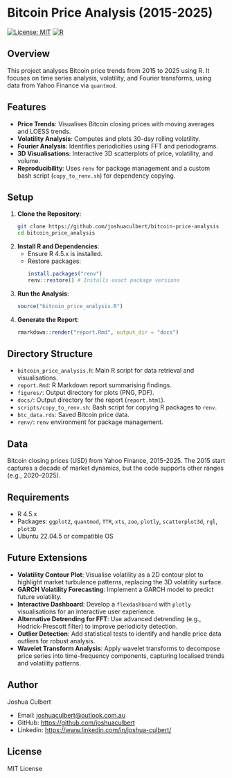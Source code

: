 # Bitcoin Price Analysis (2015-2025)
[![License: MIT](https://img.shields.io/badge/License-MIT-yellow.svg)](https://opensource.org/licenses/MIT)
[![R](https://img.shields.io/badge/R-4.5.x-blue.svg)](https://www.r-project.org/)

## Overview

This project analyses Bitcoin price trends from 2015 to 2025 using R. It focuses on time series analysis, volatility, and Fourier transforms, using data from Yahoo Finance via `quantmod`.

## Features
- **Price Trends**: Visualises Bitcoin closing prices with moving averages and LOESS trends.
- **Volatility Analysis**: Computes and plots 30-day rolling volatility.
- **Fourier Analysis**: Identifies periodicities using FFT and periodograms.
- **3D Visualisations**: Interactive 3D scatterplots of price, volatility, and volume.
- **Reproducibility**: Uses `renv` for package management and a custom bash script (`copy_to_renv.sh`) for dependency copying.
  
## Setup
1. **Clone the Repository**:
   ```bash
   git clone https://github.com/joshuaculbert/bitcoin-price-analysis
   cd bitcoin_price_analysis
   ```
2. **Install R and Dependencies**:
   - Ensure R 4.5.x is installed.
   - Restore packages:
     ```R
     install.packages("renv")
     renv::restore() # Installs exact package versions
     ```
3. **Run the Analysis**:
   ```R
   source("bitcoin_price_analysis.R")
   ```
4. **Generate the Report**:
   ```R
   rmarkdown::render("report.Rmd", output_dir = "docs")
   ```

## Directory Structure
- `bitcoin_price_analysis.R`: Main R script for data retrieval and visualisations.
- `report.Rmd`: R Markdown report summarising findings.
- `figures/`: Output directory for plots (PNG, PDF).
- `docs/`: Output directory for the report (`report.html`).
- `scripts/copy_to_renv.sh`: Bash script for copying R packages to `renv`.
- `btc_data.rds`: Saved Bitcoin price data.
- `renv/`: `renv` environment for package management.

## Data 
Bitcoin closing prices (USD) from Yahoo Finance, 2015-2025. The 2015 start captures a decade of market dynamics, but the code supports other ranges (e.g., 2020–2025).

## Requirements
- R 4.5.x
- Packages: `ggplot2`, `quantmod`, `TTR`, `xts`, `zoo`, `plotly`, `scatterplot3d`, `rgl`, `plot3D`
- Ubuntu 22.04.5 or compatible OS

## Future Extensions
- **Volatility Contour Plot**: Visualise volatility as a 2D contour plot to highlight market turbulence patterns, replacing the 3D volatility surface.
- **GARCH Volatility Forecasting**: Implement a GARCH model to predict future volatility.
- **Interactive Dashboard**: Develop a `flexdashboard` with `plotly` visualisations for an interactive user experience.
- **Alternative Detrending for FFT**: Use advanced detrending (e.g., Hodrick-Prescott filter) to improve periodicity detection.
- **Outlier Detection**: Add statistical tests to identify and handle price data outliers for robust analysis.
- **Wavelet Transform Analysis**: Apply wavelet transforms to decompose price series into time-frequency components, capturing localised trends and volatility patterns.

## Author

Joshua Culbert
- Email: joshuaculbert@outlook.com.au
- GitHub: https://github.com/joshuaculbert
- Linkedin: https://www.linkedin.com/in/joshua-culbert/
  
## License 

MIT License

